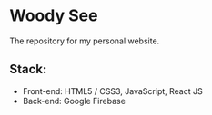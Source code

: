 # Woody See
The repository for my personal website.

## Stack: ##
- Front-end: HTML5 / CSS3, JavaScript, React JS
- Back-end: Google Firebase
